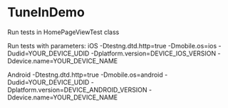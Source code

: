 # TuneInDemo
Run tests in HomePageViewTest class

Run tests with parameters:
iOS
-Dtestng.dtd.http=true -Dmobile.os=ios -Dudid=YOUR_DEVICE_UDID -Dplatform.version=DEVICE_IOS_VERSION -Ddevice.name=YOUR_DEVICE_NAME

Android
-Dtestng.dtd.http=true -Dmobile.os=android -Dudid=YOUR_DEVICE_UDID -Dplatform.version=DEVICE_ANDROID_VERSION -Ddevice.name=YOUR_DEVICE_NAME
